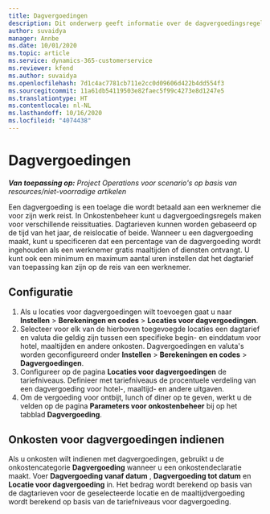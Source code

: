 ```yaml
---
title: Dagvergoedingen
description: Dit onderwerp geeft informatie over de dagvergoedingsregels die worden gebruikt in Onkostenbeheer.
author: suvaidya
manager: Annbe
ms.date: 10/01/2020
ms.topic: article
ms.service: dynamics-365-customerservice
ms.reviewer: kfend
ms.author: suvaidya
ms.openlocfilehash: 7d1c4ac7781cb711e2cc0d09606d422b4dd554f3
ms.sourcegitcommit: 11a61db54119503e82faec5f99c4273e8d1247e5
ms.translationtype: HT
ms.contentlocale: nl-NL
ms.lasthandoff: 10/16/2020
ms.locfileid: "4074438"
---
```

# <a name="per-diems"></a>Dagvergoedingen

_**Van toepassing op:** Project Operations voor scenario's op basis van resources/niet-voorradige artikelen_


Een dagvergoeding is een toelage die wordt betaald aan een werknemer die voor zijn werk reist. In Onkostenbeheer kunt u dagvergoedingsregels maken voor verschillende reissituaties. Dagtarieven kunnen worden gebaseerd op de tijd van het jaar, de reislocatie of beide. Wanneer u een dagvergoeding maakt, kunt u specificeren dat een percentage van de dagvergoeding wordt ingehouden als een werknemer gratis maaltijden of diensten ontvangt. U kunt ook een minimum en maximum aantal uren instellen dat het dagtarief van toepassing kan zijn op de reis van een werknemer.

## <a name="configuration"></a>Configuratie 

1. Als u locaties voor dagvergoedingen wilt toevoegen gaat u naar **Instellen** > **Berekeningen en codes** > **Locaties voor dagvergoedingen**.
2. Selecteer voor elk van de hierboven toegevoegde locaties een dagtarief en valuta die geldig zijn tussen een specifieke begin- en einddatum voor hotel, maaltijden en andere onkosten. Dagvergoedingen en valuta's worden geconfigureerd onder **Instellen** > **Berekeningen en codes** > **Dagvergoedingen**.
3. Configureer op de pagina **Locaties voor dagvergoedingen** de tariefniveaus. Definieer met tariefniveaus de procentuele verdeling van een dagvergoeding voor hotel-, maaltijd- en andere uitgaven. 
4. Om de vergoeding voor ontbijt, lunch of diner op te geven, werkt u de velden op de pagina **Parameters voor onkostenbeheer** bij op het tabblad **Dagvergoeding**. 
    
## <a name="submit-expenses-using-per-diem"></a>Onkosten voor dagvergoedingen indienen
Als u onkosten wilt indienen met dagvergoedingen, gebruikt u de onkostencategorie **Dagvergoeding** wanneer u een onkostendeclaratie maakt. Voer **Dagvergoeding vanaf datum** , **Dagvergoeding tot datum** en **Locatie voor dagvergoeding** in. Het bedrag wordt berekend op basis van de dagtarieven voor de geselecteerde locatie en de maaltijdvergoeding wordt berekend op basis van de tariefniveaus voor dagvergoeding.
